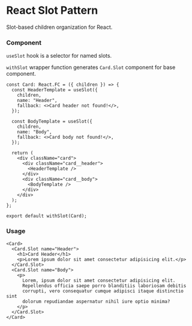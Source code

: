 # React Slot Pattern

Slot-based children organization for React.

### Component

`useSlot` hook is a selector for named slots.

`withSlot` wrapper function generates `Card.Slot` component for base component.

```tsx
const Card: React.FC = ({ children }) => {
  const HeaderTemplate = useSlot({
    children,
    name: "Header",
    fallback: <>Card header not found!</>,
  });

  const BodyTemplate = useSlot({
    children,
    name: "Body",
    fallback: <>Card body not found!</>,
  });

  return (
    <div className="card">
      <div className="card__header">
        <HeaderTemplate />
      </div>
      <div className="card__body">
        <BodyTemplate />
      </div>
    </div>
  );
};

export default withSlot(Card);
```


### Usage

```tsx
<Card>
  <Card.Slot name="Header">
    <h1>Card Header</h1>
    <p>Lorem ipsum dolor sit amet consectetur adipisicing elit.</p>
  </Card.Slot>
  <Card.Slot name="Body">
    <p>
      Lorem, ipsum dolor sit amet consectetur adipisicing elit.
      Repellendus officia saepe porro blanditiis laboriosam debitis
      corrupti, vero consequatur cumque adipisci itaque distinctio sint
      dolorum repudiandae aspernatur nihil iure optio minima?
    </p>
  </Card.Slot>
</Card>
```

